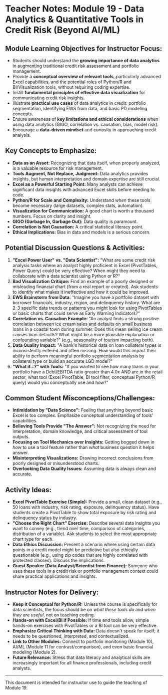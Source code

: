 # Teacher Notes: Module 19 - Data Analytics & Quantitative Tools in Credit Risk (Beyond AI/ML)

## Module Learning Objectives for Instructor Focus:

*   Students should understand the **growing importance of data analytics** in augmenting traditional credit risk assessment and portfolio management.
*   Provide a **conceptual overview of relevant tools**, particularly advanced Excel capabilities, and the potential roles of Python/R and BI/Visualization tools, without requiring coding expertise.
*   Instill **fundamental principles of effective data visualization** for communicating credit risk insights.
*   Illustrate **practical use cases** of data analytics in credit: portfolio segmentation, identifying EWS from data, and basic PD modeling concepts.
*   Ensure awareness of **key limitations and ethical considerations** when using data analytics (GIGO, correlation vs. causation, bias, model risk).
*   Encourage a **data-driven mindset** and curiosity in approaching credit analysis.

## Key Concepts to Emphasize:

*   **Data as an Asset:** Recognizing that data itself, when properly analyzed, is a valuable resource for risk management.
*   **Tools Augment, Not Replace, Judgment:** Data analytics provides insights, but human interpretation and domain expertise are still crucial.
*   **Excel as a Powerful Starting Point:** Many analysts can achieve significant data insights with advanced Excel skills before needing to code.
*   **Python/R for Scale and Complexity:** Understand *when* these tools become necessary (large datasets, complex stats, automation).
*   **Visualization for Communication:** A good chart is worth a thousand numbers. Focus on clarity and insight.
*   **GIGO (Garbage In, Garbage Out):** Data quality is paramount.
*   **Correlation is Not Causation:** A critical statistical literacy point.
*   **Ethical Implications:** Bias in data and models is a serious concern.

## Potential Discussion Questions & Activities:

1.  **"Excel Power User" vs. "Data Scientist":** "What are some credit risk analysis tasks where an analyst highly proficient in Excel (PivotTables, Power Query) could be very effective? When might they need to collaborate with a data scientist using Python or R?"
2.  **Bad Visualization Critique:** Find an example of a poorly designed or misleading financial chart (from a real report or created). Ask students to identify what makes it ineffective and how it could be improved.
3.  **EWS Brainstorm from Data:** "Imagine you have a portfolio dataset with borrower financials, industry, region, and delinquency history. What are 2-3 specific data trends or patterns you might look for using PivotTables or basic charts that could serve as Early Warning Indicators?"
4.  **Correlation vs. Causation Example:** "An analyst finds a strong positive correlation between ice cream sales and defaults on small business loans in a coastal town during summer. Does this mean selling ice cream causes loan defaults? What might be a more plausible explanation or confounding variable?" (e.g., seasonality of tourism impacting both).
5.  **Data Quality Impact:** "A bank's historical data on loan collateral types is inconsistently entered and often missing. How would this impact their ability to perform meaningful portfolio segmentation analysis by collateral type or build an accurate LGD model?"
6.  **"What if...?" with Tools:** "If you wanted to see how many loans in your portfolio have a Debt/EBITDA ratio greater than 4.0x AND are in the retail sector, what tool (Excel PivotTable, BI tool filter, conceptual Python/R query) would you conceptually use and how?"

## Common Student Misconceptions/Challenges:

*   **Intimidation by "Data Science":** Feeling that anything beyond basic Excel is too complex. Emphasize conceptual understanding of tools' capabilities.
*   **Believing Tools Provide "The Answer":** Not recognizing the need for interpretation, domain knowledge, and critical assessment of tool outputs.
*   **Focusing on Tool Mechanics over Insights:** Getting bogged down in *how* to use a tool feature rather than *what* business question it helps answer.
*   **Misinterpreting Visualizations:** Drawing incorrect conclusions from poorly designed or misunderstood charts.
*   **Overlooking Data Quality Issues:** Assuming data is always clean and accurate.

## Activity Ideas:

*   **Excel PivotTable Exercise (Simple):** Provide a small, clean dataset (e.g., 50 loans with industry, risk rating, exposure, delinquency status). Have students create a PivotTable to show total exposure by risk rating and delinquency status by industry.
*   **"Choose the Right Chart" Exercise:** Describe several data insights you want to convey (e.g., trend over time, comparison of categories, distribution of a variable). Ask students to select the most appropriate chart type for each.
*   **Data Ethics Discussion:** Present a scenario where using certain data points in a credit model might be predictive but also ethically questionable (e.g., using zip codes that are highly correlated with protected classes). Discuss the implications.
*   **Guest Speaker (Data Analyst/Scientist from Finance):** Someone who uses these tools in a credit risk or portfolio management context could share practical applications and insights.

## Instructor Notes for Delivery:

*   **Keep it Conceptual for Python/R:** Unless the course is specifically for data scientists, the focus should be on *what these tools do* and *when they are useful*, not on teaching coding.
*   **Hands-on with Excel/BI if Possible:** If time and tools allow, simple hands-on exercises with PivotTables or a BI tool can be very effective.
*   **Emphasize Critical Thinking with Data:** Data doesn't speak for itself; it needs to be questioned, interpreted, and contextualized.
*   **Link to Other Modules:** Connect to portfolio monitoring (Module 10), AI/ML (Module 11 for contrast/comparison), and even basic financial modeling (Module 2).
*   **Future Relevance:** Stress that data literacy and analytical skills are increasingly important for all finance professionals, including credit analysts.

---
This document is intended for instructor use to guide the teaching of Module 19.
